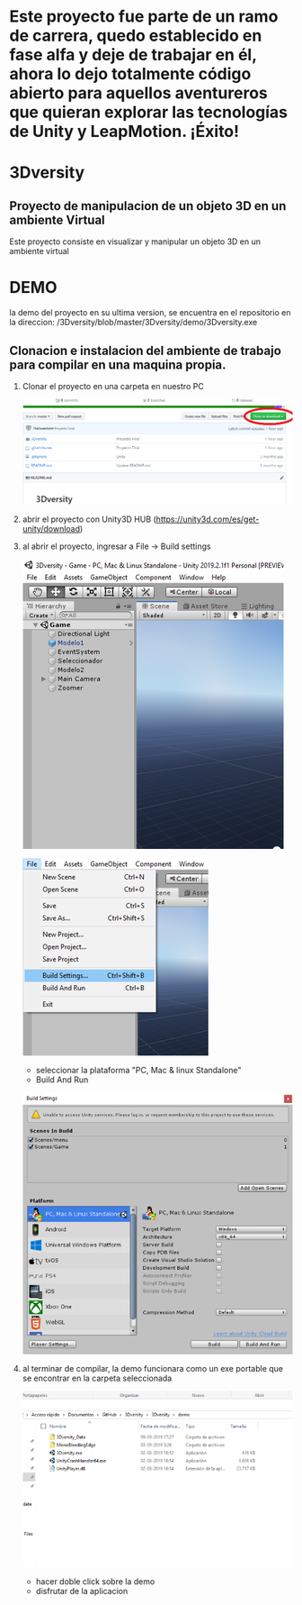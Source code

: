 # Este proyecto fue parte de un ramo de carrera, quedo establecido en fase alfa y deje de trabajar en él, ahora lo dejo totalmente código abierto para aquellos aventureros que quieran explorar las tecnologías de Unity y LeapMotion. ¡Éxito!



# 3Dversity
## Proyecto de manipulacion de un objeto 3D en un ambiente Virtual

Este proyecto consiste en visualizar y manipular un objeto 3D en un ambiente virtual

# DEMO

la demo del proyecto en su ultima version, se encuentra en el repositorio en la direccion:
    /3Dversity/blob/master/3Dversity/demo/3Dversity.exe


## Clonacion e instalacion del ambiente de trabajo para compilar en una maquina propia.

1) Clonar el proyecto en una carpeta en nuestro PC

    ![1](https://github.com/TheInventorist/3Dversity/blob/master/fotos/1.png)


2) abrir el proyecto con Unity3D HUB (https://unity3d.com/es/get-unity/download)

3) al abrir el proyecto, ingresar a File -> Build settings

    ![2](https://github.com/TheInventorist/3Dversity/blob/master/fotos/2.png)
    
    
    ![3](https://github.com/TheInventorist/3Dversity/blob/master/fotos/3.png)

    - seleccionar la plataforma "PC, Mac & linux Standalone"
    - Build And Run

    ![4](https://github.com/TheInventorist/3Dversity/blob/master/fotos/4.png)

4) al terminar de compilar, la demo funcionara como un exe portable que se encontrar en la carpeta seleccionada

    ![5](https://github.com/TheInventorist/3Dversity/blob/master/fotos/5.png)
    
    - hacer doble click sobre la demo
    - disfrutar de la aplicacion
